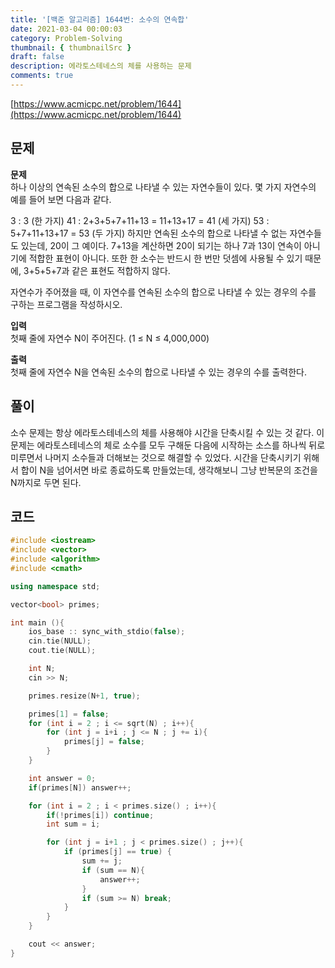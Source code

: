 ```yaml
---
title: '[백준 알고리즘] 1644번: 소수의 연속합'
date: 2021-03-04 00:00:03
category: Problem-Solving
thumbnail: { thumbnailSrc }
draft: false
description: 에라토스테네스의 체를 사용하는 문제
comments: true
---
```


[https://www.acmicpc.net/problem/1644](https://www.acmicpc.net/problem/1644)

## 문제

**문제**<br>
하나 이상의 연속된 소수의 합으로 나타낼 수 있는 자연수들이 있다. 몇 가지 자연수의 예를 들어 보면 다음과 같다.

3 : 3 (한 가지)
41 : 2+3+5+7+11+13 = 11+13+17 = 41 (세 가지)
53 : 5+7+11+13+17 = 53 (두 가지)
하지만 연속된 소수의 합으로 나타낼 수 없는 자연수들도 있는데, 20이 그 예이다. 7+13을 계산하면 20이 되기는 하나 7과 13이 연속이 아니기에 적합한 표현이 아니다. 또한 한 소수는 반드시 한 번만 덧셈에 사용될 수 있기 때문에, 3+5+5+7과 같은 표현도 적합하지 않다.

자연수가 주어졌을 때, 이 자연수를 연속된 소수의 합으로 나타낼 수 있는 경우의 수를 구하는 프로그램을 작성하시오.

**입력**<br>
첫째 줄에 자연수 N이 주어진다. (1 ≤ N ≤ 4,000,000)

**출력**<br>
첫째 줄에 자연수 N을 연속된 소수의 합으로 나타낼 수 있는 경우의 수를 출력한다.

## 풀이

소수 문제는 항상 에라토스테네스의 체를 사용해야 시간을 단축시킬 수 있는 것 같다. 이 문제는 에라토스테네스의 체로 소수를 모두 구해둔 다음에 시작하는 소스를 하나씩 뒤로 미루면서 나머지 소수들과 더해보는 것으로 해결할 수 있었다. 시간을 단축시키기 위해서 합이 N을 넘어서면 바로 종료하도록 만들었는데, 생각해보니 그냥 반복문의 조건을 N까지로 두면 된다.

## 코드

```cpp
#include <iostream>
#include <vector>
#include <algorithm>
#include <cmath>

using namespace std;

vector<bool> primes;

int main (){
    ios_base :: sync_with_stdio(false);
    cin.tie(NULL);
    cout.tie(NULL);

    int N;
    cin >> N;

    primes.resize(N+1, true);

    primes[1] = false;
    for (int i = 2 ; i <= sqrt(N) ; i++){
        for (int j = i+i ; j <= N ; j += i){
            primes[j] = false;
        }
    }

    int answer = 0;
    if(primes[N]) answer++;

    for (int i = 2 ; i < primes.size() ; i++){
        if(!primes[i]) continue;
        int sum = i;

        for (int j = i+1 ; j < primes.size() ; j++){
            if (primes[j] == true) {
                sum += j;
                if (sum == N){
                    answer++;
                }
                if (sum >= N) break;
            }
        }
    }

    cout << answer;
}


```
